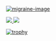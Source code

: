 [migraine-image]: https://user-images.githubusercontent.com/51936633/180691984-88ef6eab-51d6-4a51-b0e4-ace7dc3b2bb8.png
[migraine-url]: http://dogloverxkksk.blog.fc2.com
[![migraine-image]][migraine-url]

<a href="https://github.com/anuraghazra/github-readme-stats">
  <img src="https://github-readme-stats.vercel.app/api?username=warspitenavy&count_private=true" />
</a>
<a href="https://github.com/anuraghazra/github-readme-stats">
  <img src="https://github-readme-stats.vercel.app/api/top-langs/?username=warspitenavy&layout=compact" />
</a>


[![trophy](https://github-profile-trophy.vercel.app/?username=warspitenavy)](https://github.com/ryo-ma/github-profile-trophy)
